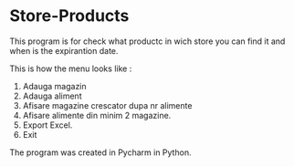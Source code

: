 # Store-Products

This program is for check what productc in wich store you can find it and when is the expirantion date.

This is how the menu looks like : 

1. Adauga magazin
2. Adauga aliment
3. Afisare magazine crescator dupa nr alimente
4. Afisare alimente din minim 2 magazine.
5. Export Excel.
6. Exit

The program was created in Pycharm in Python.
